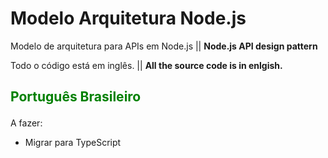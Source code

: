 # Modelo Arquitetura Node.js
Modelo de arquitetura para APIs em Node.js || **Node.js API design pattern**

Todo o código está em inglês. || **All the source code is in enlgish.**

## <p style="color: green; font-weight: bold;">Português Brasileiro</p>
A fazer:
- Migrar para TypeScript
